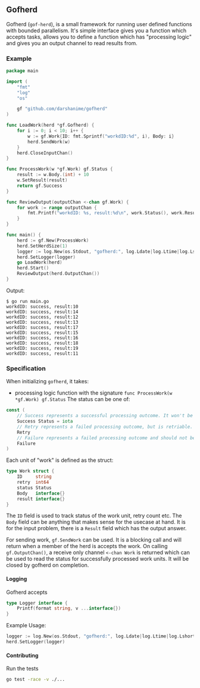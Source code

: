 ## Gofherd

Gofherd (`gof-herd`), is a small framework for running user defined functions with bounded parallelism. 
It's simple interface gives you a function which accepts tasks, allows you to define a function which has "processing logic" and gives you an output channel to read results from.

### Example

```go
package main

import (
	"fmt"
	"log"
	"os"

	gf "github.com/darshanime/gofherd"
)

func LoadWork(herd *gf.Gofherd) {
	for i := 0; i < 10; i++ {
		w := gf.Work{ID: fmt.Sprintf("workdID:%d", i), Body: i}
		herd.SendWork(w)
	}
	herd.CloseInputChan()
}

func ProcessWork(w *gf.Work) gf.Status {
	result := w.Body.(int) + 10
	w.SetResult(result)
	return gf.Success
}

func ReviewOutput(outputChan <-chan gf.Work) {
	for work := range outputChan {
		fmt.Printf("workdID: %s, result:%d\n", work.Status(), work.Result())
	}
}

func main() {
	herd := gf.New(ProcessWork)
	herd.SetHerdSize(1)
	logger := log.New(os.Stdout, "gofherd:", log.Ldate|log.Ltime|log.Lshortfile)
	herd.SetLogger(logger)
	go LoadWork(herd)
	herd.Start()
	ReviewOutput(herd.OutputChan())
}
```

Output:

```
$ go run main.go
workdID: success, result:10
workdID: success, result:14
workdID: success, result:12
workdID: success, result:13
workdID: success, result:17
workdID: success, result:15
workdID: success, result:16
workdID: success, result:18
workdID: success, result:19
workdID: success, result:11
```


### Specification

When initializing `gofherd`, it takes:

- processing logic function with the signature `func ProcessWork(w *gf.Work) gf.Status`
The status can be one of:
```go
const (
	// Success represents a successful processing outcome. It won't be retried.
	Success Status = iota
	// Retry represents a failed processing outcome, but is retriable. It will be retried for MaxRetries.
	Retry
	// Failure represents a failed processing outcome and should not be retried again.
	Failure
)
```

Each unit of "work" is defined as the struct:

```go
type Work struct {
	ID     string
	retry  int64
	status Status
	Body   interface{}
	result interface{}
}
```

The `ID` field is used to track status of the work unit, retry count etc.
The `Body` field can be anything that makes sense for the usecase at hand. It is for the input problem, there is a `Result` field which has the output answer.

For sending work, `gf.SendWork` can be used. It is a blocking call and will return when a member of the herd is accepts the work.
On calling `gf.OutputChan()`, a receive only channel `<-chan Work` is returned which can be used to read the status for successfully processed work units. It will be closed by gofherd on completion.

#### Logging

Gofherd accepts 

```go
type Logger interface {
	Printf(format string, v ...interface{})
}
```

Example Usage:

```go
logger := log.New(os.Stdout, "gofherd:", log.Ldate|log.Ltime|log.Lshortfile)
herd.SetLogger(logger)
```

#### Contributing

Run the tests

```bash
go test -race -v ./...
```
